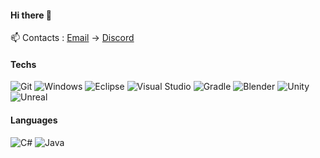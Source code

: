 #### Hi there 👋 

📫 Contacts : [Email](mailto:davidduartepinheiro@gmail.com) → [Discord](Kernel#0808)

#### Techs

![Git](https://img.shields.io/badge/-Git-F05032?style=flat&logo=git&logoColor=white)
![Windows](https://img.shields.io/badge/-Windows-00ADEF?style=flat&logo=windows&logoColor=white)
![Eclipse](https://img.shields.io/badge/-Eclipse-purple?style=flat&logo=Eclipse&logoColor=white)
![Visual Studio](https://img.shields.io/badge/-VisualStudio-9932CC?style=flat&logo=VisualStudio&logoColor=white)
![Gradle](https://img.shields.io/badge/-Gradle-yellow?style=flat&logo=Gradle&logoColor=white)
![Blender](https://img.shields.io/badge/-Blender-F5792A?style=flat&logo=blender&logoColor=white)
![Unity](https://img.shields.io/badge/-Unity-green?style=flat&logo=unity&logoColor=white)
![Unreal](https://img.shields.io/badge/-Unreal-020202?style=flat&logo=unreal-engine&logoColor=white)



#### Languages

![C#](https://img.shields.io/badge/-CSharp-239120?style=flat&logo=c-Sharp&logoColor=white)
![Java](https://img.shields.io/badge/-Java-007396?style=flat&logo=java&logoColor=white)


<!--
**daviddev16/daviddev16** is a ✨ _special_ ✨ repository because its `README.md` (this file) appears on your GitHub profile.

Here are some ideas to get you started:

- 🔭 I’m currently working on ...
- 🌱 I’m currently learning ...
- 👯 I’m looking to collaborate on ...
- 🤔 I’m looking for help with ...
- 💬 Ask me about ...
- 📫 How to reach me: ...
- 😄 Pronouns: ...
- ⚡ Fun fact: ...
-->
